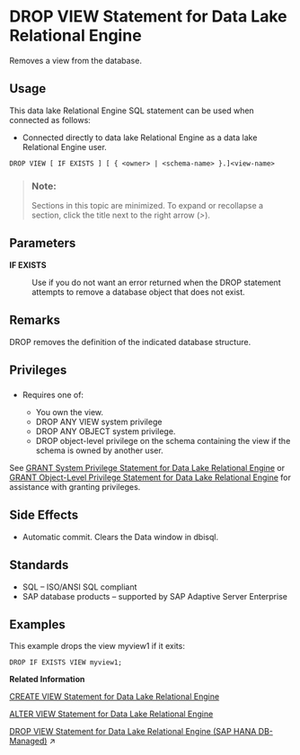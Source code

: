 <!-- loio10a78b1d3ba748e8a3c096e90207a128 -->

# DROP VIEW Statement for Data Lake Relational Engine

Removes a view from the database.



<a name="loio10a78b1d3ba748e8a3c096e90207a128__section_azh_5fj_znb"/>

## Usage

This data lake Relational Engine SQL statement can be used when connected as follows:

-   Connected directly to data lake Relational Engine as a data lake Relational Engine user.



```
DROP VIEW [ IF EXISTS ] [ { <owner> | <schema-name> }.]<view-name>
```



> ### Note:  
> Sections in this topic are minimized. To expand or recollapse a section, click the title next to the right arrow \(*\>*\).



<a name="loio10a78b1d3ba748e8a3c096e90207a128__drop_view_param1"/>

## Parameters


<dl>
<dt><b>

IF EXISTS

</b></dt>
<dd>

Use if you do not want an error returned when the DROP statement attempts to remove a database object that does not exist.



</dd>
</dl>



<a name="loio10a78b1d3ba748e8a3c096e90207a128__drop_view_remarks1"/>

## Remarks

DROP removes the definition of the indicated database structure.



<a name="loio10a78b1d3ba748e8a3c096e90207a128__drop_view_priv1"/>

## Privileges



### 

-   Requires one of:

    -   You own the view.
    -   DROP ANY VIEW system privilege
    -   DROP ANY OBJECT system privilege.
    -   DROP object-level privilege on the schema containing the view if the schema is owned by another user.


See [GRANT System Privilege Statement for Data Lake Relational Engine](grant-system-privilege-statement-for-data-lake-relational-engine-a3dfcb0.md) or [GRANT Object-Level Privilege Statement for Data Lake Relational Engine](grant-object-level-privilege-statement-for-data-lake-relational-engine-a3e154f.md) for assistance with granting privileges.



<a name="loio10a78b1d3ba748e8a3c096e90207a128__drop_view_sideffect1"/>

## Side Effects

-   Automatic commit. Clears the Data window in dbisql.



<a name="loio10a78b1d3ba748e8a3c096e90207a128__drop_view_standards1"/>

## Standards

-   SQL – ISO/ANSI SQL compliant
-   SAP database products – supported by SAP Adaptive Server Enterprise



<a name="loio10a78b1d3ba748e8a3c096e90207a128__drop_view_examples1"/>

## Examples

This example drops the view myview1 if it exits:

```
DROP IF EXISTS VIEW myview1;
```

**Related Information**  


[CREATE VIEW Statement for Data Lake Relational Engine](create-view-statement-for-data-lake-relational-engine-a61a051.md "Creates a view on the database. Views are used to give a different perspective on the data even though it is not stored that way.")

[ALTER VIEW Statement for Data Lake Relational Engine](alter-view-statement-for-data-lake-relational-engine-a613cd2.md "Replaces a view definition with a modified version.")

[DROP VIEW Statement for Data Lake Relational Engine (SAP HANA DB-Managed)](https://help.sap.com/viewer/a898e08b84f21015969fa437e89860c8/2024_1_QRC/en-US/3c389d94400946ca86449766a70a2877.html "Removes a view from the database.") :arrow_upper_right:

